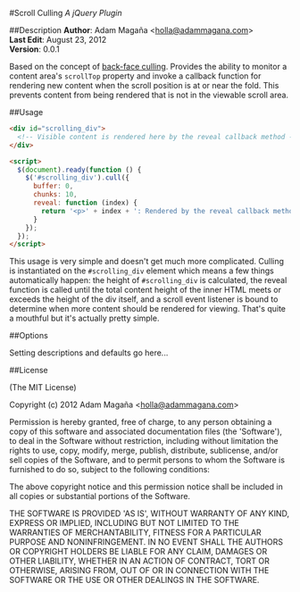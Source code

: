 #Scroll Culling
*A jQuery Plugin*

##Description
**Author**: Adam Magaña &lt;holla@adammagana.com&gt;  
**Last Edit**: August 23, 2012  
**Version**: 0.0.1

Based on the concept of [back-face culling](http://en.wikipedia.org/wiki/Back-face_culling). Provides the ability to monitor a content area's `scrollTop` property and invoke a callback function for rendering new content when the scroll position is at or near the fold. This prevents content from being rendered that is not in the viewable scroll area.

##Usage

```html
<div id="scrolling_div">
  <!-- Visible content is rendered here by the reveal callback method -->
</div>

<script>
  $(document).ready(function () {
    $('#scrolling_div').cull({
      buffer: 0,
      chunks: 10,
      reveal: function (index) {
        return '<p>' + index + ': Rendered by the reveal callback method!';
      }
    });
  });
</script>
```

This usage is very simple and doesn't get much more complicated. Culling is instantiated on the `#scrolling_div` element which means a few things automatically happen: the height of `#scrolling_div` is calculated, the reveal function is called until the total content height of the inner HTML meets or exceeds the height of the div itself, and a scroll event listener is bound to determine when more content should be rendered for viewing. That's quite a mouthful but it's actually pretty simple.

##Options

Setting descriptions and defaults go here...

##License

(The MIT License)

Copyright (c) 2012 Adam Magaña &lt;holla@adammagana.com&gt;

Permission is hereby granted, free of charge, to any person obtaining
a copy of this software and associated documentation files (the
'Software'), to deal in the Software without restriction, including
without limitation the rights to use, copy, modify, merge, publish,
distribute, sublicense, and/or sell copies of the Software, and to
permit persons to whom the Software is furnished to do so, subject to
the following conditions:

The above copyright notice and this permission notice shall be
included in all copies or substantial portions of the Software.

THE SOFTWARE IS PROVIDED 'AS IS', WITHOUT WARRANTY OF ANY KIND,
EXPRESS OR IMPLIED, INCLUDING BUT NOT LIMITED TO THE WARRANTIES OF
MERCHANTABILITY, FITNESS FOR A PARTICULAR PURPOSE AND NONINFRINGEMENT.
IN NO EVENT SHALL THE AUTHORS OR COPYRIGHT HOLDERS BE LIABLE FOR ANY
CLAIM, DAMAGES OR OTHER LIABILITY, WHETHER IN AN ACTION OF CONTRACT,
TORT OR OTHERWISE, ARISING FROM, OUT OF OR IN CONNECTION WITH THE
SOFTWARE OR THE USE OR OTHER DEALINGS IN THE SOFTWARE.